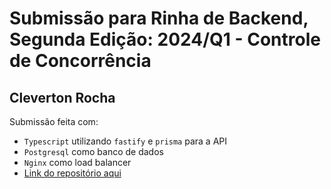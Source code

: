 # Submissão para Rinha de Backend, Segunda Edição: 2024/Q1 - Controle de Concorrência
## Cleverton Rocha
Submissão feita com:
<ul>
    <li><code>Typescript</code> utilizando <code>fastify</code> e <code>prisma</code> para a API</li>
    <li><code>Postgresql</code> como banco de dados</li>
    <li><code>Nginx</code> como load balancer</li>
    <li><a href="https://github.com/Cleverton-Rocha/rinha-backend-ts">Link do repositório aqui</a></li>
</ul>
